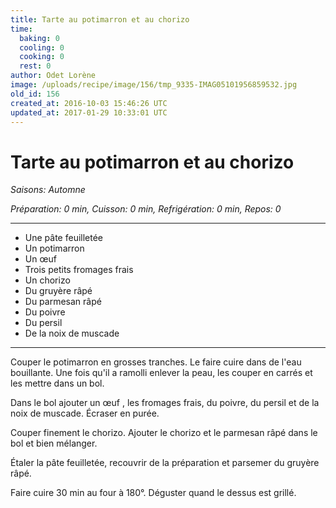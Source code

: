 ```yaml
---
title: Tarte au potimarron et au chorizo
time:
  baking: 0
  cooling: 0
  cooking: 0
  rest: 0
author: Odet Lorène
image: /uploads/recipe/image/156/tmp_9335-IMAG05101956859532.jpg
old_id: 156
created_at: 2016-10-03 15:46:26 UTC
updated_at: 2017-01-29 10:33:01 UTC
---
```


# Tarte au potimarron et au chorizo

_Saisons: Automne_

_Préparation: 0 min, Cuisson: 0 min, Refrigération: 0 min, Repos: 0_

---

- Une pâte feuilletée
- Un potimarron
- Un œuf
- Trois petits fromages frais
- Un chorizo
- Du gruyère râpé
- Du parmesan râpé
- Du poivre
- Du persil
- De la noix de muscade

---

Couper le potimarron en grosses tranches. Le faire cuire dans de l'eau bouillante. Une fois qu'il a ramolli enlever la peau, les couper en carrés et les mettre dans un bol.

Dans le bol ajouter un œuf , les fromages frais, du poivre, du persil et de la noix de muscade. Écraser en purée.

Couper finement le chorizo. Ajouter le chorizo et le parmesan râpé dans le bol et bien mélanger.

Étaler la pâte feuilletée, recouvrir de la préparation et parsemer du gruyère râpé.

Faire cuire 30 min au four à 180°. Déguster quand le dessus est grillé.
